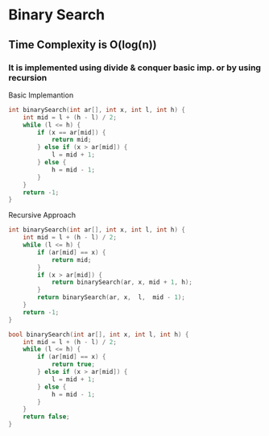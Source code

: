 # Binary Search

## Time Complexity is O(log(n))
### It is implemented using divide & conquer basic imp. or by using recursion

Basic Implemantion
``` c++
int binarySearch(int ar[], int x, int l, int h) {
	int mid = l + (h - l) / 2;
	while (l <= h) {
		if (x == ar[mid]) {
			return mid;
		} else if (x > ar[mid]) {
			l = mid + 1;
		} else {
			h = mid - 1;
		}
	}
	return -1;
}
```

Recursive Approach
``` c++
int binarySearch(int ar[], int x, int l, int h) {
	int mid = l + (h - l) / 2;
	while (l <= h) {
		if (ar[mid] == x) {
			return mid;
		}
		if (x > ar[mid]) {
			return binarySearch(ar, x, mid + 1, h);
		}
		return binarySearch(ar, x,  l,  mid - 1);
	}
	return -1;
}
```

``` c++
bool binarySearch(int ar[], int x, int l, int h) {
	int mid = l + (h - l) / 2;
	while (l <= h) {
		if (ar[mid] == x) {
			return true;
		} else if (x > ar[mid]) {
			l = mid + 1;
		} else {
			h = mid - 1;
		}
	}
	return false;
}
```